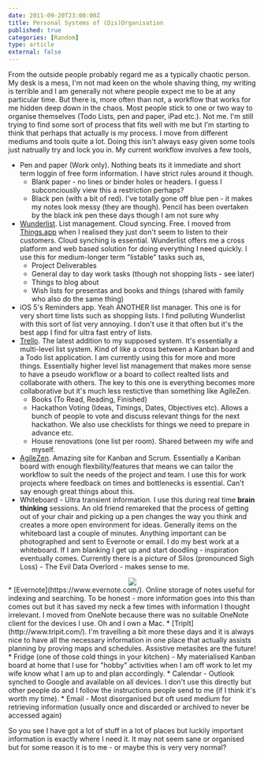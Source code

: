 ```yaml
---
date: 2011-09-20T23:00:00Z
title: Personal Systems of (Dis)Organisation
published: true
categories: [Random]
type: article
external: false
---
```

From the outside people probably regard me as a typically chaotic person.  My desk is a mess, I'm not mad keen on the whole shaving thing, my writing is terrible and I am generally not where people expect me to be at any particular time.  But there is, more often than not, a workflow that works for me hidden deep down in the chaos.  Most people stick to one or two way to organise themselves (Todo Lists, pen and paper, iPad etc.).  Not me.  I'm still trying to find some sort of process that fits well with me but I'm starting to think that perhaps that actually is my process.  I move from different mediums and tools quite a lot.  Doing this isn't always easy given some tools just natrually try and lock you in.  My current workflow involves a few tools,

* Pen and paper (Work only).  Nothing beats its it immediate and short term loggin of free form information.  I have strict rules around it though.  
  * Blank paper - no lines or binder holes or headers.  I guess I subconciouslly view this a restriction perhaps?
  * Black pen (with a bit of red).  I've totally gone off blue pen - it makes my notes look messy (they are though).  Pencil has been overtaken by the black ink pen these days though I am not sure why
* [Wunderlist](http://www.wunderlist.com/). List management.  Cloud syncing. Free.  I moved from [Things.app](http://culturedcode.com/things/) when I realised they just don't seem to listen to their customers.  Cloud synching is essential.  Wunderlist offers me a cross platform and web based solution for doing everything I need quickly.  I use this for medium-longer term "listable" tasks such as,
  * Project Deliverables
  * General day to day work tasks (though not shopping lists - see later)
  * Things to blog about
  * Wish lists for presentas and books and things (shared with family who also do the same thing)
* iOS 5's Reminders app.  Yeah ANOTHER list manager.  This one is for very short time lists such as shopping lists.  I find polluting Wunderlist with this sort of list very annoying.  I don't use it that often but it's the best app I find for ultra fast entry of lists.
* [Trello](https://trello.com/).  The latest addition to my supposed system.  It's essentially a multi-level list system.  Kind of like a cross between a Kanban board and a Todo list application.  I am currently using this for more and more things.  Essentially higher level list management that makes more sense to have a pseudo workflow or a board to collect realted lists and collaborate with others.  The key to this one is everything becomes more collaborative but it's much less restictive than something like AgileZen.
  * Books (To Read, Reading, Finished)
  * Hackathon Voting (Ideas, Timings, Dates, Objectives etc).  Allows a bunch of people to vote and discuss relevant things for the next hackathon.  We also use checklists for things we need to prepare in advance etc.
  * House renovations (one list per room).  Shared between my wife and myself.
* [AgileZen](http://agilezen.com/).  Amazing site for Kanban and Scrum.  Essentially a Kanban board with enough flexbility/features that means we can tailor the workflow to suit the needs of the project and team.  I use this for work projects where feedback on times and bottlenecks is essential.  Can't say enough great things about this.
* Whiteboard - Ultra transient information.  I use this during real time __brain thinking__ sessions.  An old friend remareked that the process of getting out of your chair and picking up a pen changes the way you think and creates a more open environment for ideas.  Generally items on the whiteboard last a couple of minutes.  Anything important can be photographed and sent to Evernote or email.  I do my best work at a whiteboard.  If I am blanking I get up and start doodling - inspiration eventually comes.  Currently there is a picture of Silos (pronounced Sigh Loss) - The Evil Data Overlord - makes sense to me.
<div style="text-align:center"><img src="/images/blog/silos.jpg" /></div>
* [Evernote](https://www.evernote.com/).  Online storage of notes useful for indexing and searching.  To be honest - more information goes into this than comes out but it has saved my neck a few times with information I thought irrelevant.  I moved from OneNote because there was no suitable OneNote client for the devices I use.  Oh and I own a Mac.
* [TripIt](http://www.tripit.com/).  I'm travelling a bit more these days and it is always nice to have all the necessary information in one place that actually assists planning by proving maps and schedules.  Assistive metasites are the future!
* Fridge (one of those cold things in your kitchen) - My materialised Kanban board at home that I use for "hobby" activities when I am off work to let my wife know what I am up to and plan accordingly.
* Calendar - Outlook synched to Google and available on all devices.  I don't use this directly but other people do and I follow the instructions people send to me (if I think it's worth my time).
* Email - Most disorganised but oft used medium for retrieving information (usually once and discarded or archived to never be accessed again)

So you see I have got a lot of stuff in a lot of places but luckily important information is exactly where I need it.  It may not seem sane or organised but for some reason it is to me - or maybe this is very very normal?